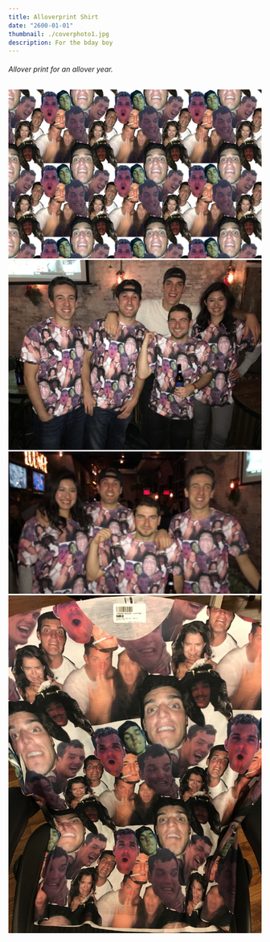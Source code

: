 ```yaml
---
title: Alloverprint Shirt
date: "2600-01-01"
thumbnail: ./coverphoto1.jpg
description: For the bday boy
---
```


###### Allover print for an allover year.

![Photo one](./1.jpg)
![Photo 2](./2.jpg)
![Photo 3](./3.jpg)
![Photo 4](./4_1.jpg)
